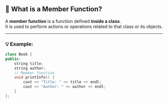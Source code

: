 ## 🔧 What is a Member Function?

A **member function** is a function defined **inside a class**.  
It is used to perform actions or operations related to that class or its objects.

---

### 💡 Example:

```cpp
class Book {
public:
    string title;
    string author;
    // Member function 
    void printInfo() {
        cout << "Title: " << title << endl;
        cout << "Author: " << author << endl;
    }
};

